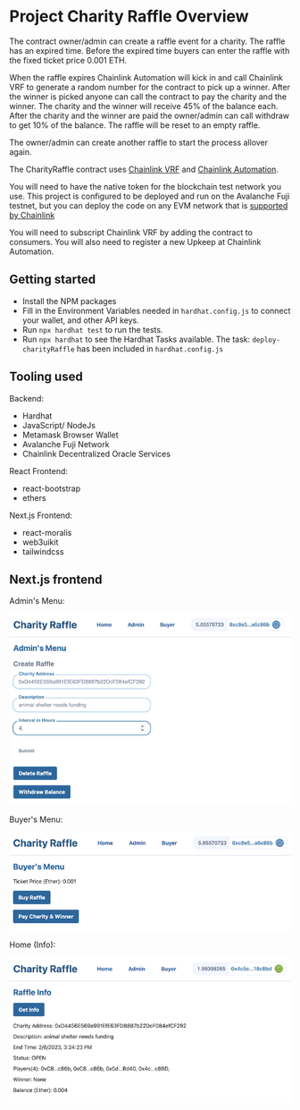 # Project Charity Raffle Overview

The contract owner/admin can create a raffle event for a charity. The raffle has an expired time. Before the expired time buyers can enter the raffle with the fixed ticket price 0.001 ETH.

When the raffle expires Chainlink Automation will kick in and call Chainlink VRF to generate a random number for the contract to pick up a winner. After the winner is picked anyone can call the contract to pay the charity and the winner. The charity and the winner will receive 45% of the balance each. After the charity and the winner are paid the owner/admin can call withdraw to get 10% of the balance. The raffle will be reset to an empty raffle.

The owner/admin can create another raffle to start the process allover again.

The CharityRaffle contract uses [Chainlink VRF](https://docs.chain.link/vrf/v2/introduction/) and [Chainlink Automation](https://docs.chain.link/chainlink-automation/introduction/).

You will need to have the native token for the blockchain test network you use. This project is configured to be deployed and run on the Avalanche Fuji testnet, but you can deploy the code on any EVM network that is [supported by Chainlink](https://docs.chain.link/chainlink-automation/supported-networks/)

You will need to subscript Chainlink VRF by adding the contract to consumers. You will also need to register a new Upkeep at Chainlink Automation.

## Getting started

- Install the NPM packages
- Fill in the Environment Variables needed in `hardhat.config.js` to connect your wallet, and other API keys.
- Run `npx hardhat test` to run the tests.
- Run `npx hardhat` to see the Hardhat Tasks available. The task: `deploy-charityRaffle` has been included in `hardhat.config.js`

## Tooling used

Backend:

- Hardhat
- JavaScript/ NodeJs
- Metamask Browser Wallet
- Avalanche Fuji Network
- Chainlink Decentralized Oracle Services

React Frontend:

- react-bootstrap
- ethers

Next.js Frontend:

- react-moralis
- web3uikit
- tailwindcss

## Next.js frontend

Admin's Menu:

![App](img/nextAdmin.png)

Buyer's Menu:

![App](img/nextBuyer.png)

Home (Info):

![App](img/nextHome.png)
